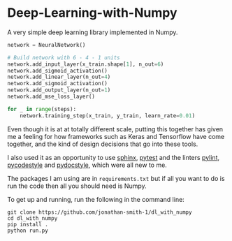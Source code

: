# Deep-Learning-with-Numpy

A very simple deep learning library implemented in Numpy.

```python
network = NeuralNetwork()

# Build network with 6 - 4 - 1 units
network.add_input_layer(x_train.shape[1], n_out=6)
network.add_sigmoid_activation()
network.add_linear_layer(n_out=4)
network.add_sigmoid_activation()
network.add_output_layer(n_out=1)
network.add_mse_loss_layer()

for _ in range(steps):
    network.training_step(x_train, y_train, learn_rate=0.01)
```

Even though it is at at totally different scale, putting this together has 
given me a feeling for how frameworks such as Keras and Tensorflow have come
 together, and the kind of design decisions that go into these tools. 

I also used it as an opportunity to use [sphinx](http://www.sphinx-doc.org/en/master/), [pytest](https://docs.pytest.org/en/latest/) and the 
linters [pylint](https://www.pylint.org/), [pycodestyle](https://pypi.org/project/pycodestyle/) and [pydocstyle](https://github.com/PyCQA/pydocstyle), 
which were all new to me.

The packages I am using are in `requirements.txt` but if all you want to do is run the code then all you should need is Numpy.

To get up and running, run the following in the command line:

```shell
git clone https://github.com/jonathan-smith-1/dl_with_numpy
cd dl_with_numpy
pip install .
python run.py
```
